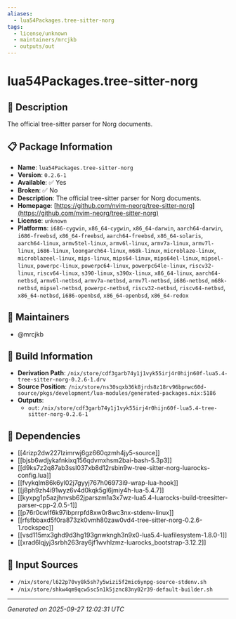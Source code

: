 ```yaml
---
aliases:
  - lua54Packages.tree-sitter-norg
tags:
  - license/unknown
  - maintainers/mrcjkb
  - outputs/out
---
```


# lua54Packages.tree-sitter-norg

## 📝 Description

The official tree-sitter parser for Norg documents.

## 📋 Package Information

- **Name**: `lua54Packages.tree-sitter-norg`
- **Version**: `0.2.6-1`
- **Available**: ✅ Yes
- **Broken**: ✅ No
- **Description**: The official tree-sitter parser for Norg documents.
- **Homepage**: [https://github.com/nvim-neorg/tree-sitter-norg](https://github.com/nvim-neorg/tree-sitter-norg)
- **License**: `unknown`
- **Platforms**: `i686-cygwin`, `x86_64-cygwin`, `x86_64-darwin`, `aarch64-darwin`, `i686-freebsd`, `x86_64-freebsd`, `aarch64-freebsd`, `x86_64-solaris`, `aarch64-linux`, `armv5tel-linux`, `armv6l-linux`, `armv7a-linux`, `armv7l-linux`, `i686-linux`, `loongarch64-linux`, `m68k-linux`, `microblaze-linux`, `microblazeel-linux`, `mips-linux`, `mips64-linux`, `mips64el-linux`, `mipsel-linux`, `powerpc-linux`, `powerpc64-linux`, `powerpc64le-linux`, `riscv32-linux`, `riscv64-linux`, `s390-linux`, `s390x-linux`, `x86_64-linux`, `aarch64-netbsd`, `armv6l-netbsd`, `armv7a-netbsd`, `armv7l-netbsd`, `i686-netbsd`, `m68k-netbsd`, `mipsel-netbsd`, `powerpc-netbsd`, `riscv32-netbsd`, `riscv64-netbsd`, `x86_64-netbsd`, `i686-openbsd`, `x86_64-openbsd`, `x86_64-redox`
## 👥 Maintainers

- @mrcjkb


## 🔧 Build Information

- **Derivation Path**: `/nix/store/cdf3garb74y1j1vyk55irj4r0hijn60f-lua5.4-tree-sitter-norg-0.2.6-1.drv`
- **Source Position**: `/nix/store/ns30sqxb36k8jrds8z18rv96bpnwc60d-source/pkgs/development/lua-modules/generated-packages.nix:5186`
- **Outputs**:
  - `out`:  `/nix/store/cdf3garb74y1j1vyk55irj4r0hijn60f-lua5.4-tree-sitter-norg-0.2.6-1`

## 🔗 Dependencies

- [[4rizp2dw227lzimrwj6gz660qzmh4jy5-source]]
- [[bjsb6wdjykafnkixq156qdvmxhsm2bai-bash-5.3p3]]
- [[d9ks7z2q87ab3ssl037xb8d12rsbin9w-tree-sitter-norg-luarocks-config.lua]]
- [[fvykqlm86k6yl02j7gyyj767h06973i9-wrap-lua-hook]]
- [[j8ph9zh4i91wyz6v4d0kqk5gl6jmiy4h-lua-5.4.7]]
- [[kyxpg1p5azjhnvsb62jparszm1a3x7wz-lua5.4-luarocks-build-treesitter-parser-cpp-2.0.5-1]]
- [[p76r0cwlf6k97ibprrpfd8xw0r8wc3nx-stdenv-linux]]
- [[rfsfbbaxd5f0ra873zk0vmh80zaw0vd4-tree-sitter-norg-0.2.6-1.rockspec]]
- [[vsd115mx3ghd9d3hg193gnwkngh3n9x0-lua5.4-luafilesystem-1.8.0-1]]
- [[xrad6lqjyj3srbh263ray6jf1wvhlzmz-luarocks_bootstrap-3.12.2]]

## 📁 Input Sources

- `/nix/store/l622p70vy8k5sh7y5wizi5f2mic6ynpg-source-stdenv.sh`
- `/nix/store/shkw4qm9qcw5sc5n1k5jznc83ny02r39-default-builder.sh`

---
*Generated on 2025-09-27 12:02:31 UTC*
